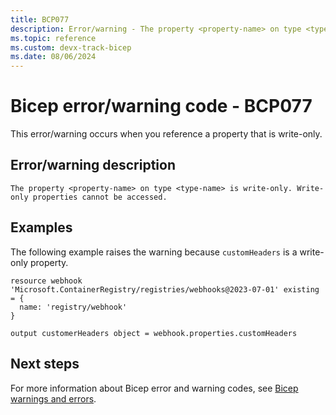 ```yaml
---
title: BCP077
description: Error/warning - The property <property-name> on type <type-name> is write-only. Write-only properties cannot be accessed.
ms.topic: reference
ms.custom: devx-track-bicep
ms.date: 08/06/2024
---
```


# Bicep error/warning code - BCP077

This error/warning occurs when you reference a property that is write-only.

## Error/warning description

`The property <property-name> on type <type-name> is write-only. Write-only properties cannot be accessed.`

## Examples

The following example raises the warning because `customHeaders` is a write-only property.

```bicep
resource webhook 'Microsoft.ContainerRegistry/registries/webhooks@2023-07-01' existing = {
  name: 'registry/webhook'
}

output customerHeaders object = webhook.properties.customHeaders
```

## Next steps

For more information about Bicep error and warning codes, see [Bicep warnings and errors](../bicep-core-diagnostics.md).